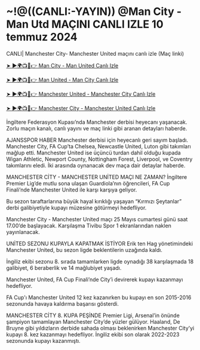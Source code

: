 #  ~!@((CANLI:-YAYIN)) @Man City - Man Utd MAÇINI CANLI IZLE 10 temmuz 2024

CANLI| Manchester City- Manchester United maçını canlı izle (Maç linki)

[➤ ►🌍📺📱👉 Man City - Man United Canlı Izle](https://cutt.ly/Xecc2d59)

[➤ ►🌍📺📱👉 Man United - Man City Canlı Izle](https://cutt.ly/Xecc2d59)

[➤ ►🌍📺📱👉 Manchester United - Manchester City Canlı Izle](https://cutt.ly/Xecc2d59)

[➤ ►🌍📺📱👉 Manchester City - Manchester United Canlı Izle](https://cutt.ly/Xecc2d59)

İngiltere Federasyon Kupası’nda Manchester derbisi heyecanı yaşanacak. Zorlu maçın kanalı, canlı yayını ve maç linki gibi aranan detayları haberde.

AJANSSPOR HABER
Manchester derbisi için heyecanlı geri sayım başladı. Manchester City, FA Cup’ta Chelsea, Newcastle United, Luton gibi takımları mağlup etti. Manchester United ise üçüncü turdan dahil olduğu kupada Wigan Athletic, Newport County, Nottingham Forest, Liverpool, ve Coventry takımlarını eledi.  İki arasında oynanacak dev maça dair detaylar haberde.

MANCHESTER CİTY - MANCHESTER UNİTED MAÇI NE ZAMAN?
İngiltere Premier Lig’de mutlu sona ulaşan Guardiola’nın öğrencileri, FA Cup Finali’nde Manchester United ile karşı karşıya geliyor.

Bu sezon taraftarlarına büyük hayal kırıklığı yaşayan “Kırmızı Şeytanlar” derbi galibiyetiyle kupayı müzesine götürmeyi hedefliyor.

Manchester City - Manchester United maçı 25 Mayıs cumartesi günü saat 17.00’de başlayacak. Karşılaşma Tivibu Spor 1 ekranlarından naklen yayınlanacak.

UNİTED SEZONU KUPAYLA KAPATMAK İSTİYOR
Erik ten Hag yönetimindeki Manchester United, bu sezon ligde beklentilerin uzağında kaldı.

İngiliz ekibi sezonu 8. sırada tamamlarken ligde oynadığı 38 karşılaşmada 18 galibiyet, 6 beraberlik ve 14 mağlubiyet yaşadı.

Manchester United, FA Cup Finali’nde City’i devirerek kupayı kazanmayı hedefliyor.

FA Cup'ı Manchester United 12 kez kazanırken bu kupayı en son 2015-2016 sezonunda havaya kaldırma başarısı gösterdi.

MANCHESTER CİTY  8. KUPA PEŞİNDE
Premier Ligi, Arsenal’in önünde şampiyon tamamlayan Manchester City’de yüzler gülüyor. Haaland, De Bruyne gibi yıldızların derbide sahada olması beklenirken Manchester City’yi kupayı 8. kez kazanmayı hedefliyor. İngiliz ekibi son olarak 2022-2023 sezonunda kupayı kazanmıştı.
